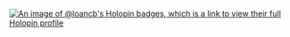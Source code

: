 [![An image of @loancb's Holopin badges, which is a link to view their full Holopin profile](https://holopin.me/loancb)](https://holopin.io/@loancb)
